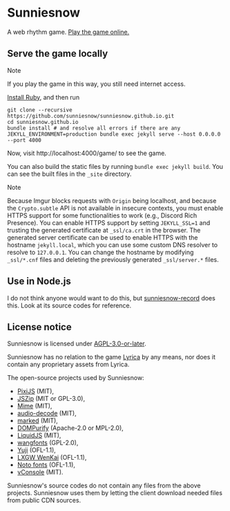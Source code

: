 # Sunniesnow

A web rhythm game.
[Play the game online.](https://sunniesnow.github.io/game)

## Serve the game locally

> [!NOTE]
> If you play the game in this way, you still need internet access.

[Install Ruby](https://www.ruby-lang.org/en/documentation/installation), and then run

```shell
git clone --recursive https://github.com/sunniesnow/sunniesnow.github.io.git
cd sunniesnow.github.io
bundle install # and resolve all errors if there are any
JEKYLL_ENVIRONMENT=production bundle exec jekyll serve --host 0.0.0.0 --port 4000
```

Now, visit http://localhost:4000/game/ to see the game.

You can also build the static files by running `bundle exec jekyll build`.
You can see the built files in the `_site` directory.

> [!NOTE]
> Because Imgur blocks requests with `Origin` being localhost,
> and because the `Crypto.subtle` API is not available in insecure contexts,
> you must enable HTTPS support for some functionalities to work
> (e.g., Discord Rich Presence).
> You can enable HTTPS support by setting `JEKYLL_SSL=1` and trusting the generated certificate at `_ssl/ca.crt` in the browser.
> The generated server certificate can be used to enable HTTPS
> with the hostname `jekyll.local`,
> which you can use some custom DNS resolver to resolve to `127.0.0.1`.
> You can change the hostname by modifying `_ssl/*.cnf` files
> and deleting the previously generated `_ssl/server.*` files.

## Use in Node.js

I do not think anyone would want to do this,
but [sunniesnow-record](https://github.com/sunniesnow/sunniesnow-record) does this.
Look at its source codes for reference.

## License notice

Sunniesnow is licensed under
[AGPL-3.0-or-later](https://www.gnu.org/licenses/agpl-3.0.en.html).

Sunniesnow has no relation to the game
[Lyrica](https://lyricagame.wixsite.com/lyricagame)
by any means,
nor does it contain any proprietary assets from Lyrica.

The open-source projects used by Sunniesnow:

- [PixiJS](https://pixijs.com) (MIT),
- [JSZip](https://stuk.github.io/jszip) (MIT or GPL-3.0),
- [Mime](https://www.skypack.dev/view/mime) (MIT),
- [audio-decode](https://github.com/audiojs/audio-decode) (MIT),
- [marked](https://marked.js.org) (MIT),
- [DOMPurify](https://github.com/cure53/DOMPurify) (Apache-2.0 or MPL-2.0),
- [LiquidJS](https://liquidjs.com) (MIT),
- [wangfonts](http://code.google.com/p/wangfonts) (GPL-2.0),
- [Yuji](https://github.com/Kinutafontfactory/Yuji) (OFL-1.1),
- [LXGW WenKai](https://github.com/lxgw/LxgwWenKai) (OFL-1.1),
- [Noto fonts](https://fonts.google.com/noto/use) (OFL-1.1),
- [vConsole](https://github.com/Tencent/vConsole) (MIT).

Sunniesnow's source codes do not contain any files from the above projects.
Sunniesnow uses them by letting the client download needed files
from public CDN sources.
